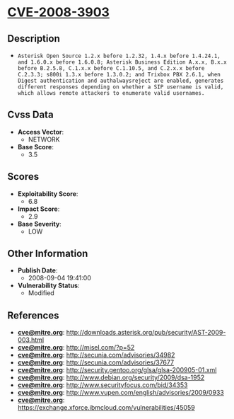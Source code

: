
# [CVE-2008-3903](http://downloads.asterisk.org/pub/security/AST-2009-003.html)

## Description

- `Asterisk Open Source 1.2.x before 1.2.32, 1.4.x before 1.4.24.1, and 1.6.0.x before 1.6.0.8; Asterisk Business Edition A.x.x, B.x.x before B.2.5.8, C.1.x.x before C.1.10.5, and C.2.x.x before C.2.3.3; s800i 1.3.x before 1.3.0.2; and Trixbox PBX 2.6.1, when Digest authentication and authalwaysreject are enabled, generates different responses depending on whether a SIP username is valid, which allows remote attackers to enumerate valid usernames.`

## Cvss Data

- **Access Vector**:
  - NETWORK
- **Base Score**:
  - 3.5

## Scores

- **Exploitability Score**:
  - 6.8
- **Impact Score**:
  - 2.9
- **Base Severity**:
  - LOW

## Other Information

- **Publish Date**:
  - 2008-09-04 19:41:00
- **Vulnerability Status**:
  - Modified

## References

- **cve@mitre.org**: http://downloads.asterisk.org/pub/security/AST-2009-003.html
- **cve@mitre.org**: http://misel.com/?p=52
- **cve@mitre.org**: http://secunia.com/advisories/34982
- **cve@mitre.org**: http://secunia.com/advisories/37677
- **cve@mitre.org**: http://security.gentoo.org/glsa/glsa-200905-01.xml
- **cve@mitre.org**: http://www.debian.org/security/2009/dsa-1952
- **cve@mitre.org**: http://www.securityfocus.com/bid/34353
- **cve@mitre.org**: http://www.vupen.com/english/advisories/2009/0933
- **cve@mitre.org**: https://exchange.xforce.ibmcloud.com/vulnerabilities/45059
